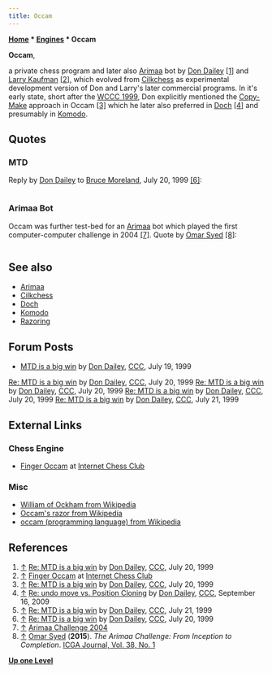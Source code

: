 ```yaml
---
title: Occam
---
```

**[Home](Home "Home") \* [Engines](Engines "Engines") \* Occam**


**Occam**,  

a private chess program and later also [Arimaa](Arimaa "Arimaa") bot by [Don Dailey](Don_Dailey "Don Dailey") <a id="cite-note-1" href="#cite-ref-1">[1]</a> and [Larry Kaufman](Larry_Kaufman "Larry Kaufman") <a id="cite-note-2" href="#cite-ref-2">[2]</a>, which evolved from [Cilkchess](Cilkchess "Cilkchess") as experimental development version of Don and Larry's later commercial programs. In it's early state, short after the [WCCC 1999](WCCC_1999 "WCCC 1999"), Don explicitly mentioned the [Copy-Make](Copy-Make "Copy-Make") approach in Occam <a id="cite-note-3" href="#cite-ref-3">[3]</a> which he later also preferred in [Doch](Doch#Copy "Doch") <a id="cite-note-4" href="#cite-ref-4">[4]</a> and presumably in [Komodo](Komodo "Komodo").



## Quotes


### MTD


Reply by [Don Dailey](Don_Dailey "Don Dailey") to [Bruce Moreland](Bruce_Moreland "Bruce Moreland"), July 20, 1999 <a id="cite-note-6" href="#cite-ref-6">[6]</a>:




```C++I have a primitive program  called "Occam" playing on the chess server now. I don't have any kind  of [aspiration search](Aspiration_Windows "Aspiration Windows") in it, just pure [alpha/beta](Alpha-Beta "Alpha-Beta"), no [PVS](Principal_Variation_Search "Principal Variation Search"), no [MTD](MTD(f) "MTD(f)") or anything. I will implement PVS first so that I  can do comparisions. 

```

### Arimaa Bot


Occam was further test-bed for an [Arimaa](Arimaa "Arimaa") bot which played the first computer-computer challenge in 2004 <a id="cite-note-7" href="#cite-ref-7">[7]</a>. Quote by [Omar Syed](Omar_Syed "Omar Syed") <a id="cite-note-8" href="#cite-ref-8">[8]</a>:




```C++Soon after the challenge was announced, several members of the game AI-research community attempted to tackle the challenge. The late Don Dailey (developer of the [Komodo](Komodo "Komodo") chess engine) was the first to create an Arimaa engine. Within a couple months Don had a surprisingly strong program offering games in the Arimaa gameroom. In designing Arimaa, I had used the [Zillions-of-Games](Zillions_of_Games "Zillions of Games") [general game-playing](General_Game_Playing "General Game Playing") engine, which allows specifying the rules of the game in a [Lisp](index.php?title=Lisp&action=edit&redlink=1 "Lisp (page does not exist)") like language, and then immediately being able to play the game against the Zillions engine. Using only look ahead and no game-specific knowledge, this engine was able to play at a strong level in most games one could dream of. However, it was incredibly lousy at Arimaa due to the high branching factor. This helped build my confidence that Arimaa would be a difficult game for computers if only a [brute-force](Brute-Force "Brute-Force") search was used. However, Don’s program, called OCCAM, surprised me in how well it played when the search engine was much faster and included some game knowledge. When Don realized that there was very little expert knowledge available for Arimaa, he felt that he could not make much progress on his program and went back to developing his chess engine which now has gone on to become the highest rated in the world. 

```

## See also


* [Arimaa](Arimaa "Arimaa")
* [Cilkchess](Cilkchess "Cilkchess")
* [Doch](Doch "Doch")
* [Komodo](Komodo "Komodo")
* [Razoring](Razoring "Razoring")


## Forum Posts


* [MTD is a big win](https://www.stmintz.com/ccc/index.php?id=61058) by [Don Dailey](Don_Dailey "Don Dailey"), [CCC](CCC "CCC"), July 19, 1999


 [Re: MTD is a big win](https://www.stmintz.com/ccc/index.php?id=61151) by [Don Dailey](Don_Dailey "Don Dailey"), [CCC](CCC "CCC"), July 20, 1999
 [Re: MTD is a big win](https://www.stmintz.com/ccc/index.php?id=61157) by [Don Dailey](Don_Dailey "Don Dailey"), [CCC](CCC "CCC"), July 20, 1999
 [Re: MTD is a big win](https://www.stmintz.com/ccc/index.php?id=61218) by [Don Dailey](Don_Dailey "Don Dailey"), [CCC](CCC "CCC"), July 20, 1999
 [Re: MTD is a big win](https://www.stmintz.com/ccc/index.php?id=61243) by [Don Dailey](Don_Dailey "Don Dailey"), [CCC](CCC "CCC"), July 21, 1999
## External Links


### Chess Engine


* [Finger Occam](http://www6.chessclub.com/finger/occam) at [Internet Chess Club](index.php?title=Internet_Chess_Club&action=edit&redlink=1 "Internet Chess Club (page does not exist)")


### Misc


* [William of Ockham from Wikipedia](https://en.wikipedia.org/wiki/William_of_Ockham)
* [Occam's razor from Wikipedia](https://en.wikipedia.org/wiki/Occam's_razor)
* [occam (programming language) from Wikipedia](https://en.wikipedia.org/wiki/Occam_%28programming_language%29)


## References


1. <a id="cite-ref-1" href="#cite-note-1">↑</a> [Re: MTD is a big win](https://www.stmintz.com/ccc/index.php?id=61157) by [Don Dailey](Don_Dailey "Don Dailey"), [CCC](CCC "CCC"), July 20, 1999
2. <a id="cite-ref-2" href="#cite-note-2">↑</a> [Finger Occam](http://www6.chessclub.com/finger/occam) at [Internet Chess Club](index.php?title=Internet_Chess_Club&action=edit&redlink=1 "Internet Chess Club (page does not exist)")
3. <a id="cite-ref-3" href="#cite-note-3">↑</a> [Re: MTD is a big win](https://www.stmintz.com/ccc/index.php?id=61218) by [Don Dailey](Don_Dailey "Don Dailey"), [CCC](CCC "CCC"), July 20, 1999
4. <a id="cite-ref-4" href="#cite-note-4">↑</a> [Re: undo move vs. Position Cloning](http://www.talkchess.com/forum/viewtopic.php?topic_view=threads&p=291570&t=29770) by [Don Dailey](Don_Dailey "Don Dailey"), [CCC](CCC "CCC"), September 16, 2009
5. <a id="cite-ref-5" href="#cite-note-5">↑</a> [Re: MTD is a big win](https://www.stmintz.com/ccc/index.php?id=61243) by [Don Dailey](Don_Dailey "Don Dailey"), [CCC](CCC "CCC"), July 21, 1999
6. <a id="cite-ref-6" href="#cite-note-6">↑</a> [Re: MTD is a big win](https://www.stmintz.com/ccc/index.php?id=61151) by [Don Dailey](Don_Dailey "Don Dailey"), [CCC](CCC "CCC"), July 20, 1999
7. <a id="cite-ref-7" href="#cite-note-7">↑</a> [Arimaa Challenge 2004](http://arimaa.com/arimaa/challenge/2004/icgaNews2.html)
8. <a id="cite-ref-8" href="#cite-note-8">↑</a> [Omar Syed](Omar_Syed "Omar Syed") (**2015**). *The Arimaa Challenge: From Inception to Completion*. [ICGA Journal, Vol. 38, No. 1](ICGA_Journal#38_1 "ICGA Journal")

**[Up one Level](Engines "Engines")**







 
